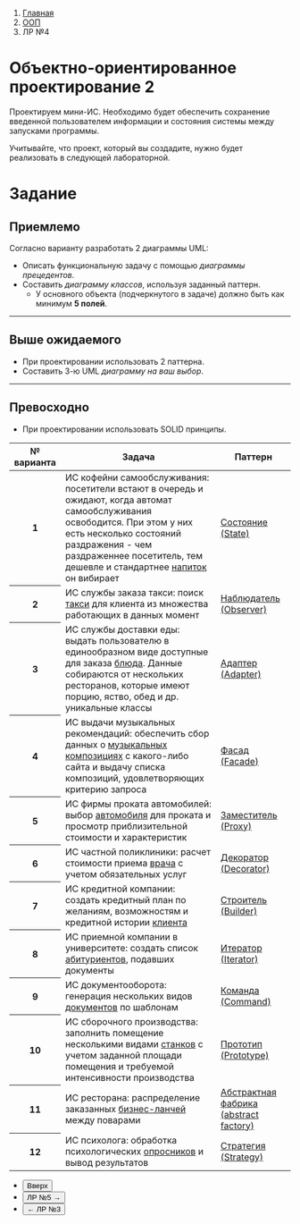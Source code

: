 <ol class="breadcrumb">
  <li class="breadcrumb-item"><a href="{{ site.baseurl }}">Главная</a></li>
  <li class="breadcrumb-item"><a href="{{ site.baseurl }}/OOP/index.html">ООП</a></li>
  <li class="breadcrumb-item active">ЛР №4</li>
</ol>

# Объектно-ориентированное проектирование 2

Проектируем мини-ИС.
Необходимо будет обеспечить сохранение введенной пользователем информации и состояния системы между запусками программы.

Учитывайте, что проект, который вы создадите, нужно будет реализовать в следующей лабораторной.

# Задание

## Приемлемо

Согласно варианту разработать 2 диаграммы UML:
* Описать функциональную задачу с помощью *диаграммы прецедентов*.
* Составить *диаграмму классов*, используя заданный паттерн.
  * У основного объекта (подчеркнутого в задаче) должно быть как минимум **5 полей**.

___

## Выше ожидаемого

* При проектировании использовать 2 паттерна.
* Составить 3-ю UML *диаграмму на ваш выбор*.

___

## Превосходно

* При проектировании использовать SOLID принципы.


<div class="table-responsive">
<table class="table table-hover border-primary  table-bordered ">
  <thead>
    <tr class="table-dark">
      <th scope="col">№ варианта</th>
      <th scope="col">Задача</th>
      <th scope="col">Паттерн</th>
    </tr>
  </thead>
  <tbody>
    <tr>
      <th scope="row">1</th>
      <td>ИС кофейни самообслуживания: посетители встают в очередь и ожидают, когда автомат самообслуживания освободится. При этом у них есть несколько состояний раздражения - чем раздраженнее посетитель, тем дешевле и стандартнее <u>напиток</u> он вибирает</td>
      <td><a class="link-dark" href="https://metanit.com/sharp/patterns/3.6.php" target="_blank">Состояние (State)</a></td>
    </tr>
    <tr>
      <th scope="row">2</th>
      <td>ИС службы заказа такси: поиск <u>такси</u> для клиента из множества работающих в данных момент</td>
      <td><a class="link-dark" href="https://metanit.com/sharp/patterns/3.2.php" target="_blank">Наблюдатель (Observer)</a></td>
    </tr>
    <tr>
      <th scope="row">3</th>
      <td>ИС службы доставки еды: выдать пользователю в единообразном виде доступные для заказа <u>блюда</u>. Данные собираются от нескольких ресторанов, которые имеют порцию, яство, обед и др. уникальные классы</td>
      <td><a class="link-dark" href="https://metanit.com/sharp/patterns/4.2.php" target="_blank">Адаптер (Adapter)</a></td>
    </tr>
    <tr>
      <th scope="row">4</th>
      <td>ИС выдачи музыкальных рекомендаций: обеспечить сбор данных о <u>музыкальных композициях</u> с какого-либо сайта и выдачу списка композиций, удовлетворяющих критерию запроса</td>
      <td><a class="link-dark" href="https://metanit.com/sharp/patterns/4.3.php" target="_blank">Фасад (Facade)</a></td>
    </tr>
    <tr>
      <th scope="row">5</th>
      <td>ИС фирмы проката автомобилей: выбор <u>автомобиля</u> для проката и просмотр приблизительной стоимости и характеристик</td>
      <td><a class="link-dark" href="https://metanit.com/sharp/patterns/4.5.php" target="_blank">Заместитель (Proxy)</a></td>
    </tr>
    <tr>
      <th scope="row">6</th>
      <td>ИС частной поликлиники: расчет стоимости приема <u>врача</u> с учетом обязательных услуг</td>
      <td><a class="link-dark" href="https://metanit.com/sharp/patterns/4.1.php" target="_blank">Декоратор (Decorator)</a></td>
    </tr>
    <tr>
      <th scope="row">7</th>
      <td>ИС кредитной компании: создать кредитный план по желаниям, возможностям и кредитной истории <u>клиента</u></td>
      <td><a class="link-dark" href="https://metanit.com/sharp/patterns/2.5.php" target="_blank">Строитель (Builder)</a></td>
    </tr>
    <tr>
      <th scope="row">8</th>
      <td>ИС приемной компании в университете: создать список <u>абитуриентов</u>, подавших документы</td>
      <td><a class="link-dark" href="https://metanit.com/sharp/patterns/3.5.php" target="_blank">Итератор (Iterator)</a></td>
    </tr>
    <tr>
      <th scope="row">9</th>
      <td>ИС документооборота: генерация нескольких видов <u>документов</u> по шаблонам</td>
      <td><a class="link-dark" href="https://metanit.com/sharp/patterns/3.3.php" target="_blank">Команда (Command)</a></td>
    </tr>
    <tr>
      <th scope="row">10</th>
      <td>ИС сборочного производства: заполнить помещение несколькими видами <u>станков</u> с учетом заданной площади помещения и требуемой интенсивности производства</td>
      <td><a class="link-dark" href="https://metanit.com/sharp/patterns/2.4.php" target="_blank">Прототип (Prototype)</a></td>
    </tr>
    <tr>
      <th scope="row">11</th>
      <td>ИС ресторана: распределение заказанных <u>бизнес-ланчей</u> между поварами</td>
      <td><a class="link-dark" href="https://metanit.com/sharp/patterns/2.2.php" target="_blank">Абстрактная фабрика (abstract factory)</a></td>
    </tr>
    <tr>
      <th scope="row">12</th>
      <td>ИС психолога: обработка психологических <u>опросников</u> и вывод результатов</td>
      <td><a class="link-dark" href="https://metanit.com/sharp/patterns/3.1.php" target="_blank">Стратегия (Strategy)</a></td>
    </tr>
   </tbody>
</table>
</div>

<div class="row">
  <div class="col-lg-12">
   <ul class="list-unstyled">
     <li class="float-end">
       <button type="button" class="btn btn-outline-primary" onclick="window.location.href='#объектно-ориентированное-проектирование-2';">Вверх</button>
     </li>
     <li  class="float-end">
       <button type="button" class="btn btn-primary" onclick="window.location.href='{{ site.baseurl }}/OOP/labs/lab5.html';">ЛР №5 →</button>
     </li>
     <li>
       <button type="button" class="btn btn-primary" onclick="window.location.href='{{ site.baseurl }}/OOP/labs/lab3.html';">← ЛР №3</button>
     </li>
   </ul>
  </div>
</div>
